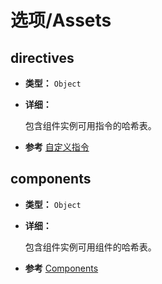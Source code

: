 # 选项/Assets

## directives

- **类型：** `Object`

- **详细：**

  包含组件实例可用指令的哈希表。

-  **参考** [自定义指令](../guide/custom-directive.html)

## components

- **类型：** `Object`

- **详细：**

  包含组件实例可用组件的哈希表。

-  **参考** [Components](../guide/component-basics.html)
